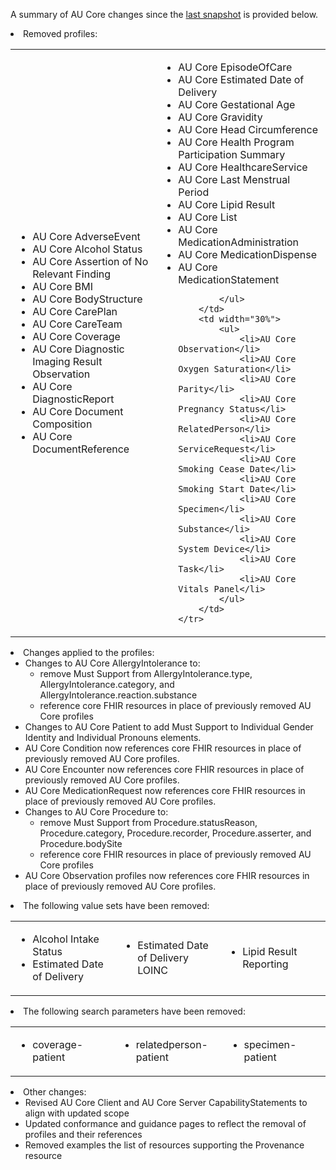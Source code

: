 <div class="note-to-contributors" markdown="1">

A summary of AU Core changes since the [last snapshot](https://hl7.org.au/fhir/core/0.2.2-preview/) is provided below. 

<li>Removed profiles:
<table border="0"> 
    <tr>
        <td width="30%"> 
            <ul>
                <li>AU Core AdverseEvent</li>
                <li>AU Core Alcohol Status</li>
                <li>AU Core Assertion of No Relevant Finding</li>
                <li>AU Core BMI</li>
                <li>AU Core BodyStructure</li>
                <li>AU Core CarePlan</li>
                <li>AU Core CareTeam</li>
                <li>AU Core Coverage</li>
                <li>AU Core Diagnostic Imaging Result Observation</li>
                <li>AU Core DiagnosticReport</li>
                <li>AU Core Document Composition</li>
                <li>AU Core DocumentReference</li>
            </ul>
        </td>
        <td width="30%"> 
            <ul>
                <li>AU Core EpisodeOfCare</li>
                <li>AU Core Estimated Date of Delivery</li>
                <li>AU Core Gestational Age</li>
                <li>AU Core Gravidity</li>
                <li>AU Core Head Circumference</li>
                <li>AU Core Health Program Participation Summary</li>
                <li>AU Core HealthcareService</li>
                <li>AU Core Last Menstrual Period</li>
                <li>AU Core Lipid Result</li>
                <li>AU Core List</li>
                <li>AU Core MedicationAdministration</li>
                <li>AU Core MedicationDispense</li>
                <li>AU Core MedicationStatement</li>

            </ul>
        </td>    
        <td width="30%"> 
            <ul>
                <li>AU Core Observation</li>
                <li>AU Core Oxygen Saturation</li> 
                <li>AU Core Parity</li> 
                <li>AU Core Pregnancy Status</li> 
                <li>AU Core RelatedPerson</li> 
                <li>AU Core ServiceRequest</li> 
                <li>AU Core Smoking Cease Date</li> 
                <li>AU Core Smoking Start Date</li> 
                <li>AU Core Specimen</li> 
                <li>AU Core Substance</li> 
                <li>AU Core System Device</li> 
                <li>AU Core Task</li> 
                <li>AU Core Vitals Panel</li>                               
            </ul>
        </td>
    </tr>
</table>
</li>

<li>Changes applied to the profiles: 
    <ul>
        <li>Changes to AU Core AllergyIntolerance to:
            <ul>
                <li>remove Must Support from AllergyIntolerance.type, AllergyIntolerance.category, and AllergyIntolerance.reaction.substance</li>
                <li>reference core FHIR resources in place of previously removed AU Core profiles</li>
            </ul>
        </li>
        <li>Changes to AU Core Patient to add Must Support to Individual Gender Identity and Individual Pronouns elements.</li>
        <li>AU Core Condition now references core FHIR resources in place of previously removed AU Core profiles.</li>
        <li>AU Core Encounter now references core FHIR resources in place of previously removed AU Core profiles.</li>
        <li>AU Core MedicationRequest now references core FHIR resources in place of previously removed AU Core profiles.</li>
        <li>Changes to AU Core Procedure to:
            <ul>
                <li>remove Must Support from Procedure.statusReason, Procedure.category, Procedure.recorder, Procedure.asserter, and Procedure.bodySite</li>
                <li>reference core FHIR resources in place of previously removed AU Core profiles</li>
            </ul>
            </li>
        <li>AU Core Observation profiles now references core FHIR resources in place of previously removed AU Core profiles.</li>
    </ul>    
</li>
<li>The following value sets have been removed:
    <table border="0"> 
        <tr>
        <td width="30%"> 
            <ul>
                <li>Alcohol Intake Status</li>
                <li>Estimated Date of Delivery</li>
            </ul>
        </td>
        <td width="30%"> 
            <ul>
               <li>Estimated Date of Delivery LOINC</li>
            </ul>
        </td>
        <td width="30%"> 
            <ul>
               <li>Lipid Result Reporting</li>
            </ul>
        </td>
        </tr>
    </table>
</li>

<li>The following search parameters have been removed:
    <table border="0"> 
        <tr>
            <td width="30%"> 
                <ul>
                    <li>coverage-patient</li>
                </ul>
            </td>
            <td width="30%"> 
                <ul>
                   <li>relatedperson-patient </li>
                </ul>
            </td>
            <td width="30%"> 
                <ul>
                    <li>specimen-patient</li>
                </ul>
            </td>
        </tr>
    </table>
</li>
<li>Other changes:
    <ul>
        <li>Revised AU Core Client and AU Core Server CapabilityStatements to align with updated scope</li>
        <li>Updated conformance and guidance pages to reflect the removal of profiles and their references</li>
        <li>Removed examples  the list of resources supporting the Provenance resource</li>
    </ul>
</li>
</div>
